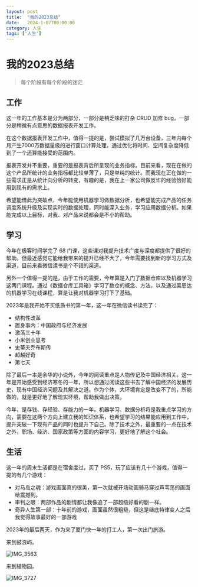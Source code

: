 ```yaml
---
layout: post
title:  "我的2023总结"
date:   2024-1-07T00:00:00
category: 人生
tags: ['人生']
---
```


# 我的2023总结

> 每个阶段有每个阶段的迷茫

## 工作

这一年的工作基本是分为两部分，一部分是稍乏味的打杂 CRUD 加修 bug，一部分是稍微有点意思的数据报表开发工作。

在这个数据报表开发工作中，值得一提的是，尝试模拟了几万台设备，三年内每个月产生7000万数据量级的进行窗口计算处理，通过优化将时间、空间复杂度降低到了一个还算能接受的范围内。

报表开发并不重要，重要的是报表背后所呈现的业务指标。目前来看，现在在做的这个产品所统计的业务指标都比较单薄了，只是单纯的统计。而我现在正在做的一些需求正是从统计向分析的转变，有趣的是，我在上一家公司做反诈的经验恰好能用到现有的需求上。

希望能借此为突破点，今年能使用机器学习做数据分析，也希望能完成产品的任务调度系统升级及实现实时的数据处理，同时能深入业务，学习应用数据分析。如果能完成以上目标，对我、对产品来说都会是不小的帮助。

## 学习

今年在极客时间学完了 68 门课，这些课对我提升技术广度与深度都提供了很好的帮助。但最近感觉它能给我带来的提升已经不大了，今年需要找到新的学习方式及渠道，目前来看微信读书是个不错的渠道。

另外一个值得一提的是，由于工作的需要，今年算是入门了数据仓库以及机器学习这两门课程。通过《数据仓库工具箱》学习了数仓的概念、方法，以及通过吴恩达的机器学习在线课程，算是让我对机器学习打下了基础。

2023年是我开始不买纸质书的第一年，这一年在微信读书读完了：

- 结构性改革
- 置身事内：中国政府与经济发展
- 激荡三十年
- 小米创业思考
- 史蒂夫乔布斯传
- 超越好奇
- 第七天

除了最后一本是余华的小说外，今年的阅读重点是人物传记及中国经济相关。这一年是开始感受到经济寒冬的一年，所以想通过阅读这些书去了解中国经济的发展历史，现有中国经济问题及其解决之道。作为个体，大环境肯定是改变不了的，所能做的，就是更好地了解现实环境，帮助我做出决策。

今年，是存钱、存经验、存能力的一年。机器学习、数据分析将是我重点学习的方向，需要在这两个方向上建立我的知识体系，也希望学习的结果能应用到工作中，提升突破一下现有产品的同时也提升下自己。除了技术之外，最重要的一点在技术之外，职场、经济、国家政策等方面的内容学习，更好地了解这个社会。

## 生活

这一年的周末生活都是在宿舍度过，买了 PS5，玩了应该有几十个游戏，值得一提的有几个游戏：

- 对马岛之魂：游戏画面真的很美，第一次就被开场动画骑马穿过芦苇荡的画面给震撼到。
- 审判之眼：两部作品的剧情都让我像追了一部超级好看的剧一样。
- 奇异人生第一部：十年前的游戏，画面虽然很粗糙，但这是继底特律变人之后我觉得故事最好的一部游戏

2023年的最后两天，作为来了厦门快一年的打工人，第一次出门旅游。

来到鼓浪屿。

![IMG_3563](/assets/IMG_3563.jpeg)

来到植物园。

![IMG_3727](/assets/IMG_3727.jpeg)
